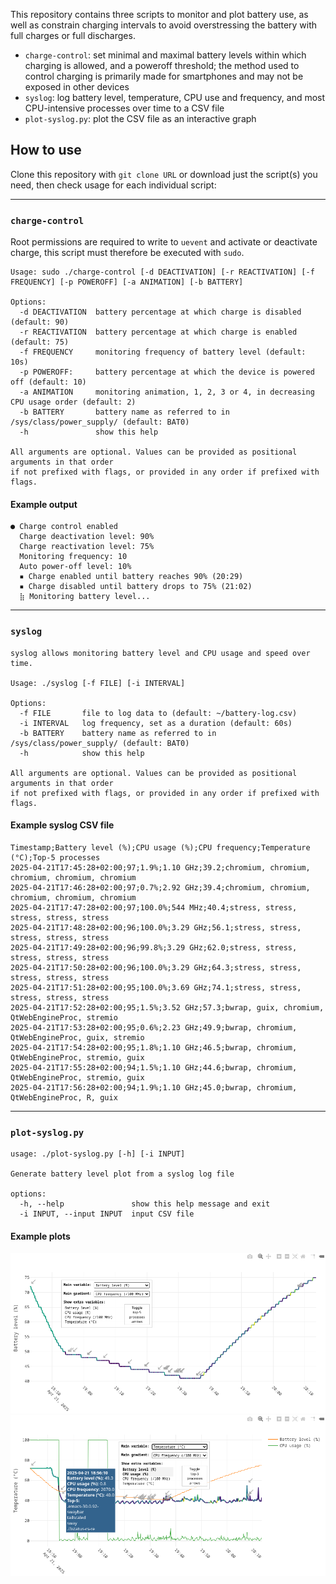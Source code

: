 This repository contains three scripts to monitor and plot battery use, as well as constrain charging intervals to avoid overstressing the battery with full charges or full discharges.

- `charge-control`: set minimal and maximal battery levels within which charging is allowed, and a poweroff threshold; the method used to control charging is primarily made for smartphones and may not be exposed in other devices
- `syslog`: log battery level, temperature, CPU use and frequency, and most CPU-intensive processes over time to a CSV file
- `plot-syslog.py`: plot the CSV file as an interactive graph

## How to use

Clone this repository with `git clone URL` or download just the script(s) you need, then check usage for each individual script:

---

### `charge-control`

Root permissions are required to write to `uevent` and activate or deactivate charge, this script must therefore be executed with `sudo`.

```
Usage: sudo ./charge-control [-d DEACTIVATION] [-r REACTIVATION] [-f FREQUENCY] [-p POWEROFF] [-a ANIMATION] [-b BATTERY]

Options:
  -d DEACTIVATION  battery percentage at which charge is disabled (default: 90)
  -r REACTIVATION  battery percentage at which charge is enabled (default: 75)
  -f FREQUENCY     monitoring frequency of battery level (default: 10s)
  -p POWEROFF:     battery percentage at which the device is powered off (default: 10)
  -a ANIMATION     monitoring animation, 1, 2, 3 or 4, in decreasing CPU usage order (default: 2)
  -b BATTERY       battery name as referred to in /sys/class/power_supply/ (default: BAT0)
  -h               show this help

All arguments are optional. Values can be provided as positional arguments in that order
if not prefixed with flags, or provided in any order if prefixed with flags.
```

#### Example output

```
● Charge control enabled
  Charge deactivation level: 90%
  Charge reactivation level: 75%
  Monitoring frequency: 10
  Auto power-off level: 10%
  ▪ Charge enabled until battery reaches 90% (20:29)
  ▪ Charge disabled until battery drops to 75% (21:02)
  ⣷ Monitoring battery level...
```

---

### `syslog`

```
syslog allows monitoring battery level and CPU usage and speed over time.

Usage: ./syslog [-f FILE] [-i INTERVAL]

Options:
  -f FILE       file to log data to (default: ~/battery-log.csv)
  -i INTERVAL   log frequency, set as a duration (default: 60s)
  -b BATTERY    battery name as referred to in /sys/class/power_supply/ (default: BAT0)
  -h            show this help

All arguments are optional. Values can be provided as positional arguments in that order
if not prefixed with flags, or provided in any order if prefixed with flags.
```

#### Example syslog CSV file

```csv
Timestamp;Battery level (%);CPU usage (%);CPU frequency;Temperature (°C);Top-5 processes
2025-04-21T17:45:28+02:00;97;1.9%;1.10 GHz;39.2;chromium, chromium, chromium, chromium, chromium
2025-04-21T17:46:28+02:00;97;0.7%;2.92 GHz;39.4;chromium, chromium, chromium, chromium, chromium
2025-04-21T17:47:28+02:00;97;100.0%;544 MHz;40.4;stress, stress, stress, stress, stress
2025-04-21T17:48:28+02:00;96;100.0%;3.29 GHz;56.1;stress, stress, stress, stress, stress
2025-04-21T17:49:28+02:00;96;99.8%;3.29 GHz;62.0;stress, stress, stress, stress, stress
2025-04-21T17:50:28+02:00;96;100.0%;3.29 GHz;64.3;stress, stress, stress, stress, stress
2025-04-21T17:51:28+02:00;95;100.0%;3.69 GHz;74.1;stress, stress, stress, stress, stress
2025-04-21T17:52:28+02:00;95;1.5%;3.52 GHz;57.3;bwrap, guix, chromium, QtWebEngineProc, stremio
2025-04-21T17:53:28+02:00;95;0.6%;2.23 GHz;49.9;bwrap, chromium, QtWebEngineProc, guix, stremio
2025-04-21T17:54:28+02:00;95;1.8%;1.10 GHz;46.5;bwrap, chromium, QtWebEngineProc, stremio, guix
2025-04-21T17:55:28+02:00;94;1.5%;1.10 GHz;44.6;bwrap, chromium, QtWebEngineProc, stremio, guix
2025-04-21T17:56:28+02:00;94;1.9%;1.10 GHz;45.0;bwrap, chromium, QtWebEngineProc, R, guix
```

---

### `plot-syslog.py`

```
usage: ./plot-syslog.py [-h] [-i INPUT]

Generate battery level plot from a syslog log file

options:
  -h, --help               show this help message and exit
  -i INPUT, --input INPUT  input CSV file
```

#### Example plots

[![plot-syslog](demo/plot-syslog-example1.png)](demo/plot-syslog-example.html)
[![plot-syslog](demo/plot-syslog-example2.png)](demo/plot-syslog-example.html)

